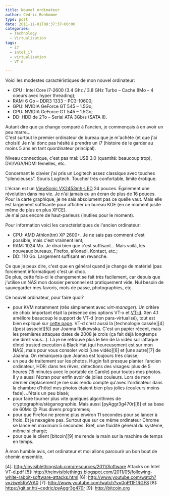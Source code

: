 ```yaml
---
title: Nouvel ordinateur
author: Cédric Bonhomme
type: post
date: 2011-11-01T08:37:37+00:00
categories:
  - Technology
  - Virtualization
tags:
  - i7
  - intel_i7
  - virtualization
  - VT-d

---
```

Voici les modestes caractéristiques de mon nouvel ordinateur:

- CPU : Intel Core i7-2600 (3.4 Ghz / 3.8 GHz Turbo &#8211; Cache 8Mo &#8211;
  4 coeurs avec hyper threading);
- RAM: 6 Go &#8211; DDR3 1333 &#8211; PC3-10600;
- GPU: NVIDIA GeForce GT 545 &#8211; 1.5Go;
- GPU: NVIDIA GeForce GT 545 &#8211; 1.5Go;
- DD: HDD de 2To &#8211; Serial ATA 3Gb/s (SATA II).

Autant dire que ça change comparé à l'ancien, je commençais à en avoir un peu marre…  
C'est surtout le premier ordinateur de bureau que je m'achète (et que j'ai choisi)! Je n'ai donc pas hésité à prendre un i7 (histoire de le garder au moins 5 ans en tant quordinateur principal).

Niveau connectique, c'est pas mal: USB 3.0 (quantité: beaucoup trop), DVI/VGA/HDMI femelles, etc.

Concernant le clavier j'ai pris un Logitech assez classique avec touches &#8220;silencieuses&#8221;. Souris Logitech. Toucher très confortable, limite érotique.

L'écran est un [ViewSonic VX2453mh-LED][1] 24 pouces. Également une révolution dans ma vie. Je n'ai jamais eu un écran de plus de 16 pouces. Pour la carte graphique, je ne sais absolument pas ce quelle vaut. Mais elle est largement suffisante pour afficher un bureau KDE (en ce moment jusite même de plus en plus XFCE).  
Je n'ai pas encore de haut-parleurs (inutiles pour le moment).

Pour information voici les caractéristiques de l'ancien ordinateur:

  * CPU: AMD Athlon(tm) XP 2600+. Je ne sais pas comment c'est possible, mais c'est vraiment lent;
  * RAM: 1024 Mo. Je dirai bien que c'est suffisant… Mais voilà, les nouveaux bureaux, Firefox, aKonadi, Kontact, etc.;
  * DD: 110 Go. Largement suffisant en revanche.

Ce que je peux dire, c'est que en général quand je change de matériel (pas forcément informatique) c'est un choc.  
De plus, cette fois-ci le changement se fait très facilement, car depuis que j'utilise un NAS mon dossier personnel est pratiquement vide. Nul besoin de sauvegarder mes favoris, mots de passe, photographies, etc.

Ce nouvel ordinateur, pour faire quoi?

  * pour KVM notamment (très simplement avec _virt-manager_). Un critère de choix important était la présence des options VT-x et [VT-d][2]. Xen 4.1 améliore beaucoup le support de VT-d (non para-virtualisé), tout est bien expliqué sur [cette page][3]. VT-d c'est aussi la [technologie cassée][4] ([post associé][5]) par Joanna Rutkowska. C'est un papier récent, mais les premières attaques dates de 2008 je crois (ça fait déjà longtemps me direz vous…). Là je ne retrouve plus le lien de la vidéo sur lattaque dIntel trusted execution à Black Hat (qui heureusement est sur mon NAS), mais pour vous consoler voici [une vidéo][6] et [une autre][7] de Joanna. On remarquera que Joanna est toujours très classe;
  * un peu de traitement sur les photos. Hugin fait presque planter l'ancien ordinateur, HDR: dans tes rêves, détections des visages: plus de 5 heures (15 minutes avec le portable de Carole) pour toutes mes photos. Il y a aussi l'écran pour enfin avoir de jolies couleurs. Lors de mon dernier déplacement je me suis rendu compte qu'avec l'ordinateur dans la chambre d'hôtel mes photos étaient bien plus jolies (couleurs moins fade). J'étais un peu blasé;
  * pour faire tourner plus vite quelques algorithmes de cryptographie/stéganographie. Mais aussi [pyAggr3g470r][8] et sa base de 60Mo 😉 Plus divers programmes;
  * pour que Firefox ne prenne plus environ 11 secondes pour se lancer à froid. Et je nexagère pas. Surtout que sur ce même ordinateur Chrome se lance en maximum 5 secondes. Bref, une fluidité général du système, même si chargé;
  * pour que le client [bitcoin][9] me rende la main sur la machine de temps en temps.

À mon humble avis, cet ordinateur et moi allons parcourir un bon bout de chemin ensemble.

 [1]: http://www.viewsonic.com/products/vx2453mhled.htm
 [2]: http://en.wikipedia.org/wiki/Virtualization_Technology#I.2FO_MMU_virtualization_.28AMD-Vi_and_VT-d.29
 [3]: http://wiki.xen.org/xenwiki/VTdHowTo
 [4]: http://invisiblethingslab.com/resources/2011/Software Attacks on Intel VT-d.pdf
 [5]: http://theinvisiblethings.blogspot.com/2011/05/following-white-rabbit-software-attacks.html
 [6]: http://www.youtube.com/watch?v=zjwe5RvVrA0
 [7]: http://www.youtube.com/watch?v=0pPf1F1RGF8
 [8]: https://git.sr.ht/~cedric/pyAggr3g470r
 [9]: http://bitcoin.org
